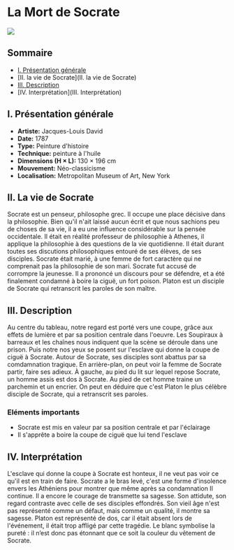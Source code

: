 # La Mort de Socrate

![](http://images.metmuseum.org/CRDImages/ep/original/DT40.jpg)

## Sommaire
* [I. Présentation générale](I.-Présentation-générale)
* [II. la vie de Socrate](II. la vie de Socrate)
* [III. Description](II.-Description)
* [IV. Interprétation](III. Interprétation)

## I. Présentation générale

* **Artiste:** Jacques-Louis David
* **Date:** 1787
* **Type:** Peinture d'histoire
* **Technique:** peinture à l'huile
* **Dimensions (H × L):** 130 × 196 cm
* **Mouvement:** Néo-classicisme
* **Localisation:** Metropolitan Museum of Art, New York

## II. La vie de Socrate
  Socrate est un penseur, philosophe grec. Il occupe une place décisive dans la philosophie.
  Bien qu'il n'ait laissé aucun écrit et que nous sachions peu de choses de sa vie,
  il a eu une influence considérable sur la pensée occidentale.
  Il était en réalité professeur de philosophie à Athenes, il applique la philosophie à des questions de la vie quotidienne.
  Il était durant toutes ses discutions philosophiques entouré de ses élèves, de ses disciples.
  Socrate était marié, à une femme de fort caractère qui ne comprenait pas la philosophie de son mari.
  Socrate fut accusé de corrompre la jeunesse.
  Il a prononcé un discours pour se défendre, et a été finalement condamné à boire la ciguë, un fort poison.
  Platon est un disciple de Socrate qui retranscrit les paroles de son maître.

## III. Description
  Au centre du tableau, notre regard est porté vers une coupe,
  grâce aux effets de lumière et par sa position centrale dans l'oeuvre.
  Les Soupiraux à barreaux et les chaînes nous indiquent que la scène se déroule dans une prison.
  Puis notre nos yeux se posent sur l'esclave qui donne la coupe de ciguë à Socrate.
  Autour de Socrate, ses disciples sont abattus par sa comdamnation tragique.
  En arrière-plan, on peut voir la femme de Socrate partir, faire ses adieux.
  À gauche, au pied du lit sur lequel repose Socrate, un homme assis est dos à Socrate. Au pied de cet homme traine un parchemin et un encrier.
  On peut en déduire que c'est Platon le plus célèbre disciple de Socrate, qui a retranscrit ses paroles.
  
### Eléments importants
  * Socrate est mis en valeur par sa position centrale et par l'éclairage
  * Il s'apprête a boire la coupe de ciguë que lui tend l'esclave

## IV. Interprétation
  L'esclave qui donne la coupe à Socrate est honteux, il ne veut pas voir ce qu'il est en train de faire.
  Socrate a le bras levé, c'est une forme d'insolence envers les Athéniens pour montrer que même après sa condamnation
  Il continue.
  Il a encore le courage de transmette sa sagesse. Son attidute, son regard contraste avec celle de ses disciples effondrés.
  Son vieil âge n'est pas représenté comme un défaut, mais comme un qualité, il montre sa sagesse.
  Platon est représenté de dos, car il était absent lors de l'événement, il était trop affligé par cette tragédie.
  Le blanc symbolise la pureté : il n’est donc pas étonnant que ce soit la couleur du vêtement de Socrate.
